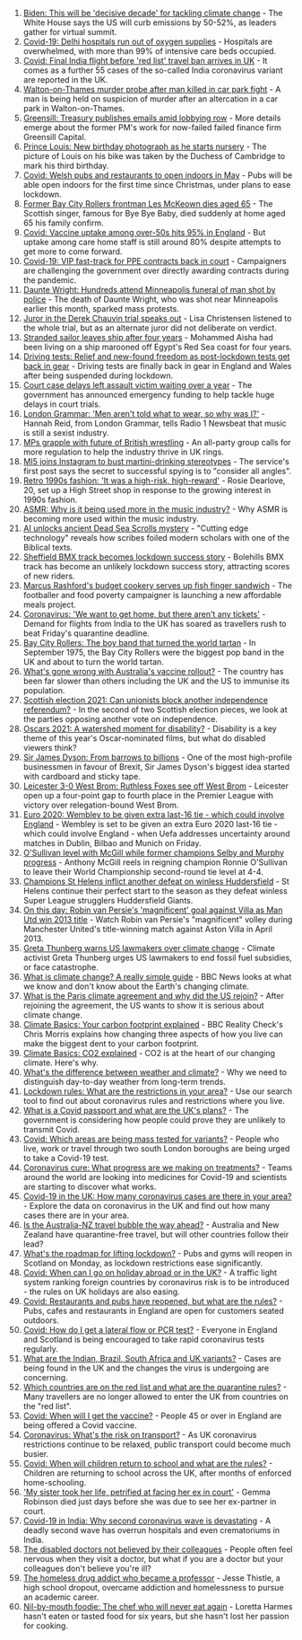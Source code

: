 1. [Biden: This will be 'decisive decade' for tackling climate change](https://www.bbc.co.uk/news/science-environment-56837927) - The White House says the US will curb emissions by 50-52%, as leaders gather for virtual summit.
2. [Covid-19: Delhi hospitals run out of oxygen supplies](https://www.bbc.co.uk/news/world-asia-india-56851265) - Hospitals are overwhelmed, with more than 99% of intensive care beds occupied.
3. [Covid: Final India flight before 'red list' travel ban arrives in UK](https://www.bbc.co.uk/news/uk-56848006) - It comes as a further 55 cases of the so-called India coronavirus variant are reported in the UK.
4. [Walton-on-Thames murder probe after man killed in car park fight](https://www.bbc.co.uk/news/uk-england-surrey-56846688) - A man is being held on suspicion of murder after an altercation in a car park in Walton-on-Thames.
5. [Greensill: Treasury publishes emails amid lobbying row](https://www.bbc.co.uk/news/uk-politics-56843359) - More details emerge about the former PM's work for now-failed failed finance firm Greensill Capital.
6. [Prince Louis: New birthday photograph as he starts nursery](https://www.bbc.co.uk/news/uk-56853207) - The picture of Louis on his bike was taken by the Duchess of Cambridge to mark his third birthday.
7. [Covid: Welsh pubs and restaurants to open indoors in May](https://www.bbc.co.uk/news/uk-wales-56844189) - Pubs will be able open indoors for the first time since Christmas, under plans to ease lockdown.
8. [Former Bay City Rollers frontman Les McKeown dies aged 65](https://www.bbc.co.uk/news/entertainment-arts-56848233) - The Scottish singer, famous for Bye Bye Baby, died suddenly at home aged 65 his family confirm.
9. [Covid: Vaccine uptake among over-50s hits 95% in England](https://www.bbc.co.uk/news/health-56849874) - But uptake among care home staff is still around 80% despite attempts to get more to come forward.
10. [Covid-19: VIP fast-track for PPE contracts back in court](https://www.bbc.co.uk/news/uk-56851877) - Campaigners are challenging the government over directly awarding contracts during the pandemic.
11. [Daunte Wright: Hundreds attend Minneapolis funeral of man shot by police](https://www.bbc.co.uk/news/world-us-canada-56852438) - The death of Daunte Wright, who was shot near Minneapolis earlier this month, sparked mass protests.
12. [Juror in the Derek Chauvin trial speaks out](https://www.bbc.co.uk/news/world-us-canada-56851975) - Lisa Christensen listened to the whole trial, but as an alternate juror did not deliberate on verdict.
13. [Stranded sailor leaves ship after four years](https://www.bbc.co.uk/news/world-middle-east-56842506) - Mohammed Aisha had been living on a ship marooned off Egypt's Red Sea coast for four years.
14. [Driving tests: Relief and new-found freedom as post-lockdown tests get back in gear](https://www.bbc.co.uk/news/newsbeat-56847378) - Driving tests are finally back in gear in England and Wales after being suspended during lockdown.
15. [Court case delays left assault victim waiting over a year](https://www.bbc.co.uk/news/uk-56765175) - The government has announced emergency funding to help tackle huge delays in court trials.
16. [London Grammar: 'Men aren't told what to wear, so why was I?'](https://www.bbc.co.uk/news/newsbeat-56800957) - Hannah Reid, from London Grammar, tells Radio 1 Newsbeat that music is still a sexist industry.
17. [MPs grapple with future of British wrestling](https://www.bbc.co.uk/news/uk-politics-56851875) - An all-party group calls for more regulation to help the industry thrive in UK rings.
18. [MI5 joins Instagram to bust martini-drinking stereotypes](https://www.bbc.co.uk/news/uk-56840811) - The service's first post says the secret to successful spying is to "consider all angles".
19. [Retro 1990s fashion: 'It was a high-risk, high-reward'](https://www.bbc.co.uk/news/uk-england-norfolk-56847088) - Rosie Dearlove, 20, set up a High Street shop in response to the growing interest in 1990s fashion.
20. [ASMR: Why is it being used more in the music industry?](https://www.bbc.co.uk/news/entertainment-arts-56837707) - Why ASMR is becoming more used within the music industry.
21. [AI unlocks ancient Dead Sea Scrolls mystery](https://www.bbc.co.uk/news/world-middle-east-56842712) - "Cutting edge technology" reveals how scribes foiled modern scholars with one of the Biblical texts.
22. [Sheffield BMX track becomes lockdown success story](https://www.bbc.co.uk/news/uk-england-south-yorkshire-56814250) - Bolehills BMX track has become an unlikely lockdown success story, attracting scores of new riders.
23. [Marcus Rashford's budget cookery serves up fish finger sandwich](https://www.bbc.co.uk/news/education-56825700) - The footballer and food poverty campaigner is launching a new affordable meals project.
24. [Coronavirus: 'We want to get home, but there aren't any tickets'](https://www.bbc.co.uk/news/business-56846968) - Demand for flights from India to the UK has soared as travellers rush to beat Friday's quarantine deadline.
25. [Bay City Rollers: The boy band that turned the world tartan](https://www.bbc.co.uk/news/uk-scotland-56847111) - In September 1975, the Bay City Rollers were the biggest pop band in the UK and about to turn the world tartan.
26. [What's gone wrong with Australia's vaccine rollout?](https://www.bbc.co.uk/news/world-australia-56825920) - The country has been far slower than others including the UK and the US to immunise its population.
27. [Scottish election 2021: Can unionists block another independence referendum?](https://www.bbc.co.uk/news/uk-scotland-scotland-politics-56835961) - In the second of two Scottish election pieces, we look at the parties opposing another vote on independence.
28. [Oscars 2021: A watershed moment for disability?](https://www.bbc.co.uk/news/entertainment-arts-56825190) - Disability is a key theme of this year's Oscar-nominated films, but what do disabled viewers think?
29. [Sir James Dyson: From barrows to billions](https://www.bbc.co.uk/news/business-46149743) - One of the most high-profile businessmen in favour of Brexit, Sir James Dyson's biggest idea started with cardboard and sticky tape.
30. [Leicester 3-0 West Brom: Ruthless Foxes see off West Brom](https://www.bbc.co.uk/sport/football/56754992) - Leicester open up a four-point gap to fourth place in the Premier League with victory over relegation-bound West Brom.
31. [Euro 2020: Wembley to be given extra last-16 tie - which could involve England](https://www.bbc.co.uk/sport/football/56852135) - Wembley is set to be given an extra Euro 2020 last-16 tie - which could involve England - when Uefa addresses uncertainty around matches in Dublin, Bilbao and Munich on Friday.
32. [O'Sullivan level with McGill while former champions Selby and Murphy progress](https://www.bbc.co.uk/sport/snooker/56838605) - Anthony McGill reels in reigning champion Ronnie O'Sullivan to leave their World Championship second-round tie level at 4-4.
33. [Champions St Helens inflict another defeat on winless Huddersfield](https://www.bbc.co.uk/sport/rugby-league/56817188) - St Helens continue their perfect start to the season as they defeat winless Super League strugglers Huddersfield Giants.
34. [On this day: Robin van Persie's 'magnificent' goal against Villa as Man Utd win 2013 title](https://www.bbc.co.uk/sport/av/football/56821642) - Watch Robin van Persie's "magnificent" volley during Manchester United's title-winning match against Aston Villa in April 2013.
35. [Greta Thunberg warns US lawmakers over climate change](https://www.bbc.co.uk/news/world-us-canada-56851915) - Climate activist Greta Thunberg urges US lawmakers to end fossil fuel subsidies, or face catastrophe.
36. [What is climate change? A really simple guide](https://www.bbc.co.uk/news/science-environment-24021772) - BBC News looks at what we know and don't know about the Earth's changing climate.
37. [What is the Paris climate agreement and why did the US rejoin?](https://www.bbc.co.uk/news/science-environment-35073297) - After rejoining the agreement, the US wants to show it is serious about climate change.
38. [Climate Basics: Your carbon footprint explained](https://www.bbc.co.uk/news/science-environment-56822950) - BBC Reality Check's Chris Morris explains how changing three aspects of how you live can make the biggest dent to your carbon footprint.
39. [Climate Basics: CO2 explained](https://www.bbc.co.uk/news/science-environment-52926683) - CO2 is at the heart of our changing climate. Here's why.
40. [What's the difference between weather and climate?](https://www.bbc.co.uk/news/science-environment-53608338) - Why we need to distinguish day-to-day weather from long-term trends.
41. [Lockdown rules: What are the restrictions in your area?](https://www.bbc.co.uk/news/uk-54373904) - Use our search tool to find out about coronavirus rules and restrictions where you live.
42. [What is a Covid passport and what are the UK's plans?](https://www.bbc.co.uk/news/explainers-55718553) - The government is considering how people could prove they are unlikely to transmit Covid.
43. [Covid: Which areas are being mass tested for variants?](https://www.bbc.co.uk/news/explainers-54872039) - People who live, work or travel through two south London boroughs are being urged to take a Covid-19 test.
44. [Coronavirus cure: What progress are we making on treatments?](https://www.bbc.co.uk/news/health-52354520) - Teams around the world are looking into medicines for Covid-19 and scientists are starting to discover what works.
45. [Covid-19 in the UK: How many coronavirus cases are there in your area?](https://www.bbc.co.uk/news/uk-51768274) - Explore the data on coronavirus in the UK and find out how many cases there are in your area.
46. [Is the Australia-NZ travel bubble the way ahead?](https://www.bbc.co.uk/news/business-56796943) - Australia and New Zealand have quarantine-free travel, but will other countries follow their lead?
47. [What's the roadmap for lifting lockdown?](https://www.bbc.co.uk/news/explainers-52530518) - Pubs and gyms will reopen in Scotland on Monday, as lockdown restrictions ease significantly.
48. [Covid: When can I go on holiday abroad or in the UK?](https://www.bbc.co.uk/news/explainers-52646738) - A traffic light system ranking foreign countries by coronavirus risk is to be introduced - the rules on UK holidays are also easing.
49. [Covid: Restaurants and pubs have reopened, but what are the rules?](https://www.bbc.co.uk/news/business-52977388) - Pubs, cafes and restaurants in England are open for customers seated outdoors.
50. [Covid: How do I get a lateral flow or PCR test?](https://www.bbc.co.uk/news/health-51943612) - Everyone in England and Scotland is being encouraged to take rapid coronavirus tests regularly.
51. [What are the Indian, Brazil, South Africa and UK variants?](https://www.bbc.co.uk/news/health-55659820) - Cases are being found in the UK and the changes the virus is undergoing are concerning.
52. [Which countries are on the red list and what are the quarantine rules?](https://www.bbc.co.uk/news/explainers-52544307) - Many travellers are no longer allowed to enter the UK from countries on the "red list".
53. [Covid: When will I get the vaccine?](https://www.bbc.co.uk/news/health-55045639) - People 45 or over in England are being offered a Covid vaccine.
54. [Coronavirus: What's the risk on transport?](https://www.bbc.co.uk/news/health-51736185) - As UK coronavirus restrictions continue to be relaxed, public transport could become much busier.
55. [Covid: When will children return to school and what are the rules?](https://www.bbc.co.uk/news/education-51643556) - Children are returning to school across the UK, after months of enforced home-schooling.
56. ['My sister took her life, petrified at facing her ex in court'](https://www.bbc.co.uk/news/uk-56539465) - Gemma Robinson died just days before she was due to see her ex-partner in court.
57. [Covid-19 in India: Why second coronavirus wave is devastating](https://www.bbc.co.uk/news/world-asia-india-56811315) - A deadly second wave has overrun hospitals and even crematoriums in India.
58. [The disabled doctors not believed by their colleagues](https://www.bbc.co.uk/news/disability-56244376) - People often feel nervous when they visit a doctor, but what if you are a doctor but your colleagues don't believe you're ill?
59. [The homeless drug addict who became a professor](https://www.bbc.co.uk/news/stories-55559382) - Jesse Thistle, a high school dropout, overcame addiction and homelessness to pursue an academic career.
60. [Nil-by-mouth foodie: The chef who will never eat again](https://www.bbc.co.uk/news/stories-56688582) - Loretta Harmes hasn't eaten or tasted food for six years, but she hasn't lost her passion for cooking.

